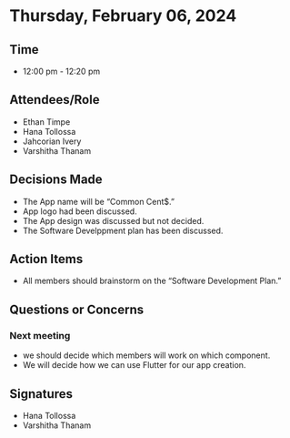 # Thursday, February 06, 2024
## Time
- 12:00 pm - 12:20 pm
## Attendees/Role
- Ethan Timpe
- Hana Tollossa
- Jahcorian Ivery
- Varshitha Thanam
  
## Decisions Made
- The App name will be “Common Cent$.”
- App logo had been discussed.
- The App design was discussed but not decided.
- The Software Develppment plan has been discussed. 

## Action Items
- All members should brainstorm on the “Software Development Plan.”
## Questions or Concerns
### Next meeting
- we should decide which members will work on which component.
- We will decide how we can use Flutter for our app creation.

## Signatures
- Hana Tollossa
- Varshitha Thanam
